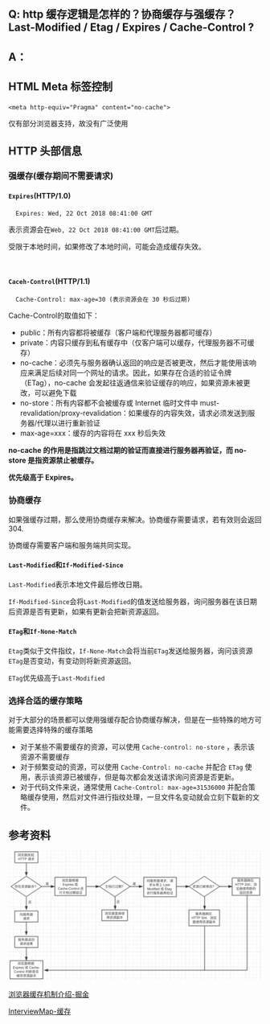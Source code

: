 ## Q: http 缓存逻辑是怎样的？协商缓存与强缓存？Last-Modified / Etag / Expires / Cache-Control ?

## A：

## HTML Meta 标签控制

`<meta http-equiv="Pragma" content="no-cache">`

仅有部分浏览器支持，故没有广泛使用

## HTTP 头部信息

### 强缓存(缓存期间不需要请求)

#### `Expires`(HTTP/1.0)

```
  Expires: Wed, 22 Oct 2018 08:41:00 GMT
```

表示资源会在`Web, 22 Oct 2018 08:41:00 GMT`后过期。

受限于本地时间，如果修改了本地时间，可能会造成缓存失效。

<br>

#### `Caceh-Control`(HTTP/1.1)

```
  Cache-Control: max-age=30 (表示资源会在 30 秒后过期)
```
Cache-Control的取值如下：

- public：所有内容都将被缓存（客户端和代理服务器都可缓存）
- private：内容只缓存到私有缓存中（仅客户端可以缓存，代理服务器不可缓存）
- no-cache：必须先与服务器确认返回的响应是否被更改，然后才能使用该响应来满足后续对同一个网址的请求。因此，如果存在合适的验证令牌（ETag），no-cache 会发起往返通信来验证缓存的响应，如果资源未被更改，可以避免下载
- no-store：所有内容都不会被缓存或 Internet 临时文件中
must-revalidation/proxy-revalidation：如果缓存的内容失效，请求必须发送到服务器/代理以进行重新验证
- max-age=xxx：缓存的内容将在 xxx 秒后失效

**no-cache 的作用是指跳过文档过期的验证而直接进行服务器再验证，而 no-store 是指资源禁止被缓存。**

**优先级高于 Expires。**

### 协商缓存

如果强缓存过期，那么使用协商缓存来解决。协商缓存需要请求，若有效则会返回 304.

协商缓存需要客户端和服务端共同实现。

#### `Last-Modified`和`If-Modified-Since`

`Last-Modified`表示本地文件最后修改日期。

`If-Modified-Since`会将`Last-Modified`的值发送给服务器，询问服务器在该日期后资源是否有更新，如果有更新会把新资源返回。

#### `ETag`和`If-None-Match`

`Etag`类似于文件指纹，`If-None-Match`会将当前`ETag`发送给服务器，询问该资源`ETag`是否变动，有变动则将新资源返回。

`ETag`优先级高于`Last-Modified`

### 选择合适的缓存策略

对于大部分的场景都可以使用强缓存配合协商缓存解决，但是在一些特殊的地方可能需要选择特殊的缓存策略

- 对于某些不需要缓存的资源，可以使用 `Cache-control: no-store` ，表示该资源不需要缓存
- 对于频繁变动的资源，可以使用 `Cache-Control: no-cache` 并配合 `ETag` 使用，表示该资源已被缓存，但是每次都会发送请求询问资源是否更新。
- 对于代码文件来说，通常使用 `Cache-Control: max-age=31536000` 并配合策略缓存使用，然后对文件进行指纹处理，一旦文件名变动就会立刻下载新的文件。


## 参考资料
![](../assets/cache.png)

[浏览器缓存机制介绍-掘金](https://juejin.im/post/59c602276fb9a00a3d135f2e)

[InterviewMap-缓存](https://yuchengkai.cn/docs/zh/frontend/performance.html#%E7%BC%93%E5%AD%98)